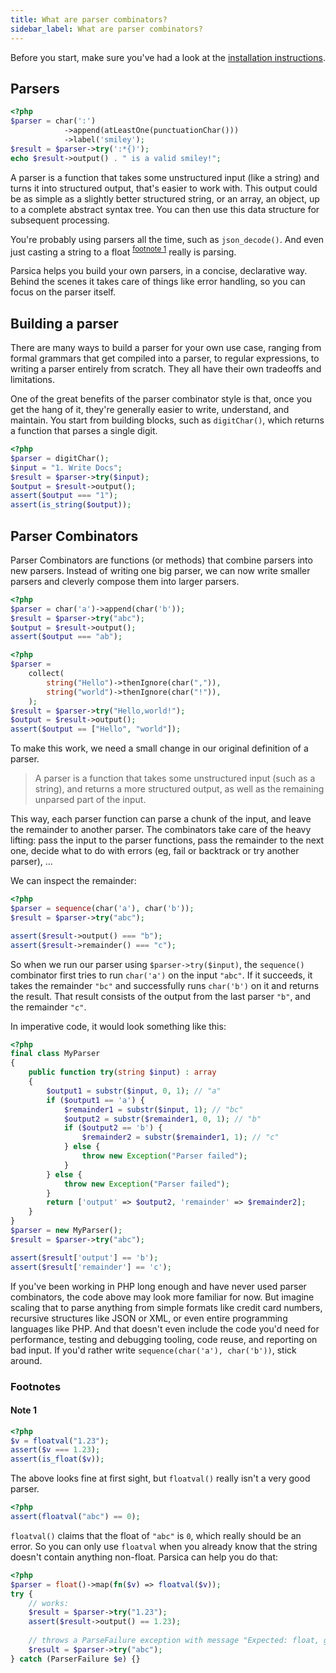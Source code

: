 ```yaml
---
title: What are parser combinators?
sidebar_label: What are parser combinators?
---
```


Before you start, make sure you've had a look at the [installation instructions](resources/installation.md).


## Parsers

```php
<?php
$parser = char(':')
            ->append(atLeastOne(punctuationChar()))
            ->label('smiley');
$result = $parser->try(':*{)'); 
echo $result->output() . " is a valid smiley!";
```


A parser is a function that takes some unstructured input (like a string) and turns it into structured output, that's easier to work with. This output could be as simple as a slightly better structured string, or an array, an object, up to a complete abstract syntax tree. You can then use this data structure for subsequent processing.

You're probably using parsers all the time, such as `json_decode()`. And even just casting a string to a float <sup>[footnote 1](#floatval)</sup> really is parsing. 

Parsica helps you build your own parsers, in a concise, declarative way. Behind the scenes it takes care of things like error handling, so you can focus on the parser itself. 


## Building a parser

There are many ways to build a parser for your own use case, ranging from formal grammars that get compiled into a parser, to regular expressions, to writing a parser entirely from scratch. They all have their own tradeoffs and limitations. 

One of the great benefits of the parser combinator style is that, once you get the hang of it, they're generally easier to write, understand, and maintain. You start from building blocks, such as `digitChar()`, which returns a function that parses a single digit.  

```php
<?php 
$parser = digitChar();
$input = "1. Write Docs";
$result = $parser->try($input);
$output = $result->output();
assert($output === "1");
assert(is_string($output));
```

## Parser Combinators

Parser Combinators are functions (or methods) that combine parsers into new parsers. Instead of writing one big parser, we can now write smaller parsers and cleverly compose them into larger parsers. 

```php
<?php
$parser = char('a')->append(char('b'));
$result = $parser->try("abc");
$output = $result->output();
assert($output === "ab");
```

```php
<?php
$parser = 
    collect(
        string("Hello")->thenIgnore(char(",")),
        string("world")->thenIgnore(char("!")),
    );
$result = $parser->try("Hello,world!");
$output = $result->output();
assert($output == ["Hello", "world"]);   
```

To make this work, we need a small change in our original definition of a parser.

> A parser is a function that takes some unstructured input (such as a string), and returns a more structured output, as well as the remaining unparsed part of the input.

This way, each parser function can parse a chunk of the input, and leave the remainder to another parser. The combinators take care of the heavy lifting: pass the input to the parser functions, pass the remainder to the next one, decide what to do with errors (eg, fail or backtrack or try another parser), ...   

We can inspect the remainder:

```php
<?php
$parser = sequence(char('a'), char('b'));
$result = $parser->try("abc");

assert($result->output() === "b");
assert($result->remainder() === "c");
 ```

So when we run our parser using `$parser->try($input)`, the `sequence()` combinator first tries to run `char('a')` on the input `"abc"`. If it succeeds, it takes the remainder `"bc"` and successfully runs `char('b')` on it and returns the result. That result consists of the output from the last parser `"b"`, and the remainder `"c"`.

In imperative code, it would look something like this:

```php
<?php
final class MyParser 
{
    public function try(string $input) : array 
    {
        $output1 = substr($input, 0, 1); // "a"
        if ($output1 == 'a') {
            $remainder1 = substr($input, 1); // "bc"
            $output2 = substr($remainder1, 0, 1); // "b"
            if ($output2 == 'b') {
                $remainder2 = substr($remainder1, 1); // "c"
            } else {
                throw new Exception("Parser failed");
            }
        } else {
            throw new Exception("Parser failed");
        }
        return ['output' => $output2, 'remainder' => $remainder2];
    }
}
$parser = new MyParser();
$result = $parser->try("abc");

assert($result['output'] == 'b');
assert($result['remainder'] == 'c');
```

If you've been working in PHP long enough and have never used parser combinators, the code above may look more familiar for now. But imagine scaling that to parse anything from simple formats like credit card numbers, recursive structures like JSON or XML, or even entire programming languages like PHP. And that doesn't even include the code you'd need for performance, testing and debugging tooling, code reuse, and reporting on bad input. If you'd rather write `sequence(char('a'), char('b'))`, stick around.


### Footnotes

#### <a name="floatval">Note 1</a> 

```php
<?php
$v = floatval("1.23");
assert($v === 1.23); 
assert(is_float($v)); 
```

The above looks fine at first sight, but `floatval()` really isn't a very good parser.

```php
<?php
assert(floatval("abc") == 0);
```

`floatval()` claims that the float of `"abc"` is `0`, which really should be an error. So you can only use `floatval` when you already know that the string doesn't contain anything non-float. Parsica can help you do that:

```php
<?php
$parser = float()->map(fn($v) => floatval($v));
try {
    // works: 
    $result = $parser->try("1.23");
    assert($result->output() == 1.23);
 
    // throws a ParseFailure exception with message "Expected: float, got abc"
    $result = $parser->try("abc");
} catch (ParserFailure $e) {}
```
